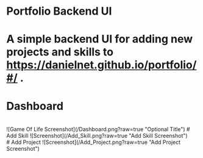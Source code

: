 # Portfolio Backend UI
# A simple backend UI for adding new projects and skills to https://danielnet.github.io/portfolio/#/ .
# Dashboard
<br>
![Game Of Life Screenshot](/Dashboard.png?raw=true "Optional Title")
# Add Skill
![Screenshot](/Add_Skill.png?raw=true "Add Skill Screenshot")
<br>
# Add Project
![Screenshot](/Add_Project.png?raw=true "Add Project Screenshot")
